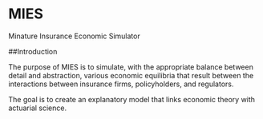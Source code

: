 # MIES
Minature Insurance Economic Simulator

##Introduction

The purpose of MIES is to simulate, with the appropriate balance between detail and abstraction, various economic equilibria that result between the interactions between insurance firms, policyholders, and regulators.

The goal is to create an explanatory model that links economic theory with actuarial science.


